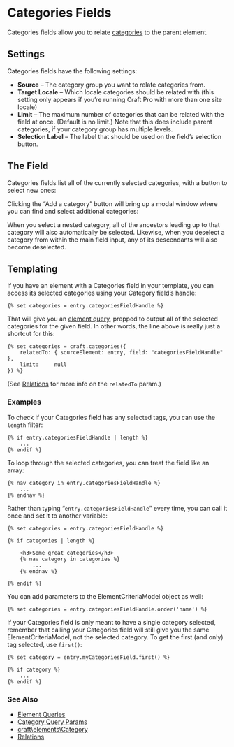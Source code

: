 Categories Fields
=================

Categories fields allow you to relate [categories](categories.md) to the parent element.

## Settings

Categories fields have the following settings:

* **Source** – The category group you want to relate categories from.
* **Target Locale** – Which locale categories should be related with (this setting only appears if you’re running Craft Pro with more than one site locale)
* **Limit** – The maximum number of categories that can be related with the field at once. (Default is no limit.) Note that this does include parent categories, if your category group has multiple levels.
* **Selection Label** – The label that should be used on the field’s selection button.

## The Field

Categories fields list all of the currently selected categories, with a button to select new ones:

Clicking the “Add a category” button will bring up a modal window where you can find and select additional categories:

When you select a nested category, all of the ancestors leading up to that category will also automatically be selected. Likewise, when you deselect a category from within the main field input, any of its descendants will also become deselected.

## Templating

If you have an element with a Categories field in your template, you can access its selected categories using your Category field’s handle:

```twig
{% set categories = entry.categoriesFieldHandle %}
```

That will give you an [element query](element-queries.md), prepped to output all of the selected categories for the given field. In other words, the line above is really just a shortcut for this:

```twig
{% set categories = craft.categories({
    relatedTo: { sourceElement: entry, field: "categoriesFieldHandle" },
    limit:     null
}) %}
```

(See [Relations](relations.md) for more info on the `relatedTo` param.)

### Examples

To check if your Categories field has any selected tags, you can use the `length` filter:

```twig
{% if entry.categoriesFieldHandle | length %}
    ...
{% endif %}
```

To loop through the selected categories, you can treat the field like an array:

```twig
{% nav category in entry.categoriesFieldHandle %}
    ...
{% endnav %}
```

Rather than typing “`entry.categoriesFieldHandle`” every time, you can call it once and set it to another variable:

```twig
{% set categories = entry.categoriesFieldHandle %}

{% if categories | length %}

    <h3>Some great categories</h3>
    {% nav category in categories %}
        ...
    {% endnav %}

{% endif %}
```

You can add parameters to the ElementCriteriaModel object as well:

```twig
{% set categories = entry.categoriesFieldHandle.order('name') %}
```

If your Categories field is only meant to have a single category selected, remember that calling your Categories field will still give you the same ElementCriteriaModel, not the selected category. To get the first (and only) tag selected, use `first()`:

```twig
{% set category = entry.myCategoriesField.first() %}

{% if category %}
    ...
{% endif %}
```


### See Also

* [Element Queries](element-queries.md)
* [Category Query Params](element-query-params/category-query-params.md)
* [craft\elements\Category](https://docs.craftcms.com/api/v3/craft-elements-category.html)
* [Relations](relations.md)
